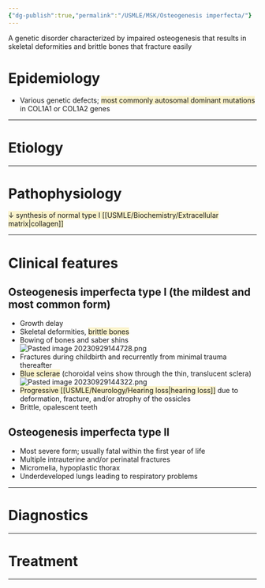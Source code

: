```yaml
---
{"dg-publish":true,"permalink":"/USMLE/MSK/Osteogenesis imperfecta/"}
---
```


A genetic disorder characterized by impaired osteogenesis that results in skeletal deformities and brittle bones that fracture easily
# Epidemiology
- Various genetic defects; <span style="background:rgba(240, 200, 0, 0.2)">most commonly autosomal dominant mutations</span> in COL1A1 or COL1A2 genes

---
# Etiology


---
# Pathophysiology
<span style="background:rgba(240, 200, 0, 0.2)">↓ synthesis of normal type I [[USMLE/Biochemistry/Extracellular matrix\|collagen]]</span>

---
# Clinical features
## Osteogenesis imperfecta type I (the mildest and most common form)
- Growth delay
- Skeletal deformities, <span style="background:rgba(240, 200, 0, 0.2)">brittle bones</span>
- Bowing of bones and saber shins ![Pasted image 20230929144728.png](/img/user/appendix/Pasted%20image%2020230929144728.png)
- Fractures during childbirth  and recurrently from minimal trauma thereafter
- <span style="background:rgba(240, 200, 0, 0.2)">Blue sclerae</span> (choroidal veins show through the thin, translucent sclera) ![Pasted image 20230929144322.png](/img/user/appendix/Pasted%20image%2020230929144322.png)
- <span style="background:rgba(240, 200, 0, 0.2)">Progressive [[USMLE/Neurology/Hearing loss\|hearing loss]]</span> due to deformation, fracture, and/or atrophy of the ossicles
- Brittle, opalescent teeth
## Osteogenesis imperfecta type II
- Most severe form; usually fatal within the first year of life
- Multiple intrauterine and/or perinatal fractures
- Micromelia, hypoplastic thorax
- Underdeveloped lungs leading to respiratory problems

---
# Diagnostics


---
# Treatment


---
